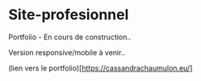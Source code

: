 # Site-profesionnel
Portfolio - En cours de construction..

Version responsive/mobile à venir..

(lien vers le portfolio)[https://cassandrachaumulon.eu/]
